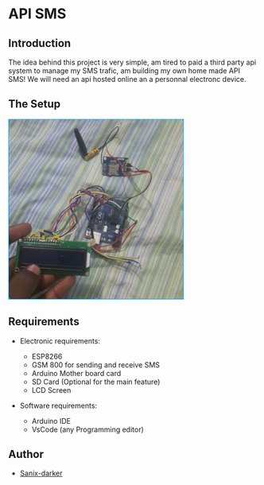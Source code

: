 # API SMS

## Introduction

The idea behind this project is very simple, am tired to paid a third party api system to manage my SMS trafic, am building my own home made API SMS!
We will need an api hosted online an a personnal electronc device.

## The Setup

<img src="img/img.png">

## Requirements

 - Electronic requirements: 
    - ESP8266
    - GSM 800 for sending and receive SMS
    - Arduino Mother board card
    - SD Card (Optional for the main feature)
    - LCD Screen

 - Software requirements: 
    - Arduino IDE
    - VsCode (any Programming editor)

## Author

- [Sanix-darker](https://github.com/sanix-darker)